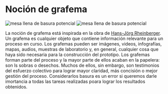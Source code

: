 # Noción de grafema #

![mesa llena de basura potencial](https://github.com/docART/docs/blob/recipe/prototyping/grafemas/photo5791947176467868410.jpg)
![mesa llena de basura potencial](https://github.com/docART/docs/blob/recipe/prototyping/grafemas/grafema.jpeg)

La noción de grafema está inspirada en la obra de [Hans-Jörg Rheinberger](https://www.mpiwg-berlin.mpg.de/en/users/rheinbg%20). Un grafema es cualquier objeto que contiene información relevante para un proceso en curso. Los grafemas pueden ser imágenes, videos, infografías, mapas, audios, muestras de laboratorio y, en general, cualquier cosa que haya sido necesaria para la construcción del prototipo. Los grafemas forman parte del proceso y la mayor parte de ellos  acaban en la papelera: son ls sobras o desechos. Muchos de ellos, sin embargo, son testimonios del esfuerzo colectivo para lograr mayor claridad, más concisión o mejor gestión del proceso. Considerarlos basura es un error si queremos darle imortancia a todas las tareas realizadas poara lograr los resultados obtenidos. 
